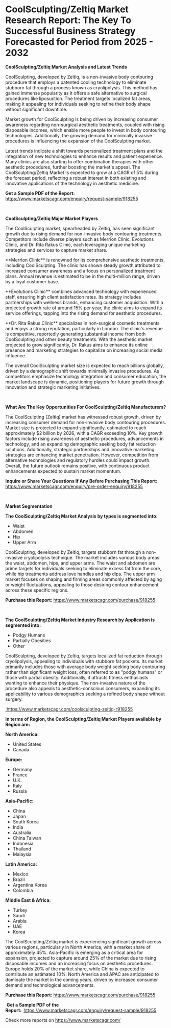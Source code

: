 <p><h1>CoolSculpting/Zeltiq Market Research Report: The Key To Successful Business Strategy Forecasted for Period from 2025 - 2032</h1></p><p><strong>CoolSculpting/Zeltiq Market Analysis and Latest Trends</strong></p>
<p><p>CoolSculpting, developed by Zeltiq, is a non-invasive body contouring procedure that employs a patented cooling technology to eliminate stubborn fat through a process known as cryolipolysis. This method has gained immense popularity as it offers a safe alternative to surgical procedures like liposuction. The treatment targets localized fat areas, making it appealing for individuals seeking to refine their body shape without significant downtime.</p><p>Market growth for CoolSculpting is being driven by increasing consumer awareness regarding non-surgical aesthetic treatments, coupled with rising disposable incomes, which enable more people to invest in body contouring technologies. Additionally, the growing demand for minimally invasive procedures is influencing the expansion of the CoolSculpting market.</p><p>Latest trends indicate a shift towards personalized treatment plans and the integration of new technologies to enhance results and patient experience. Many clinics are also starting to offer combination therapies with other aesthetic procedures, further boosting the market's appeal. The CoolSculpting/Zeltiq Market is expected to grow at a CAGR of 5% during the forecast period, reflecting a robust interest in both existing and innovative applications of the technology in aesthetic medicine.</p></p>
<p><strong>Get a Sample PDF of the Report:&nbsp;</strong> <a href="https://www.marketscagr.com/enquiry/request-sample/918255?utm_campaign=2990&utm_medium=2&utm_source=Github&utm_content=ia&utm_term=11032025&utm_id=coolsculptingzeltiq">https://www.marketscagr.com/enquiry/request-sample/918255</a></p>
<p>&nbsp;</p>
<p><strong>CoolSculpting/Zeltiq Major Market Players</strong></p>
<p><p>The CoolSculpting market, spearheaded by Zeltiq, has seen significant growth due to rising demand for non-invasive body contouring treatments. Competitors include diverse players such as Merrion Clinic, Evolutions Clinic, and Dr. Rita Rakus Clinic, each leveraging unique marketing strategies and services to capture market share.</p><p>**Merrion Clinic** is renowned for its comprehensive aesthetic treatments, including CoolSculpting. The clinic has shown steady growth attributed to increased consumer awareness and a focus on personalized treatment plans. Annual revenue is estimated to be in the multi-million range, driven by a loyal customer base.</p><p>**Evolutions Clinic** combines advanced technology with experienced staff, ensuring high client satisfaction rates. Its strategy includes partnerships with wellness brands, enhancing customer acquisition. With a projected growth rate of around 15% per year, the clinic aims to expand its service offerings, tapping into the rising demand for aesthetic procedures.</p><p>**Dr. Rita Rakus Clinic** specializes in non-surgical cosmetic treatments and enjoys a strong reputation, particularly in London. The clinic's revenue is competitive, reportedly generating substantial income from both CoolSculpting and other beauty treatments. With the aesthetic market projected to grow significantly, Dr. Rakus aims to enhance its online presence and marketing strategies to capitalize on increasing social media influence.</p><p>The overall CoolSculpting market size is expected to reach billions globally, driven by a demographic shift towards minimally invasive procedures. As competitors emphasize technology integration and consumer education, the market landscape is dynamic, positioning players for future growth through innovation and strategic marketing initiatives.</p></p>
<p>&nbsp;</p>
<p><strong>What Are The Key Opportunities For CoolSculpting/Zeltiq Manufacturers?</strong></p>
<p><p>The CoolSculpting (Zeltiq) market has witnessed robust growth, driven by increasing consumer demand for non-invasive body contouring procedures. Market size is projected to expand significantly, estimated to reach approximately $2 billion by 2026, with a CAGR exceeding 10%. Key growth factors include rising awareness of aesthetic procedures, advancements in technology, and an expanding demographic seeking body fat reduction solutions. Additionally, strategic partnerships and innovative marketing strategies are enhancing market penetration. However, competition from alternative technologies and regulatory hurdles could impact growth. Overall, the future outlook remains positive, with continuous product enhancements expected to sustain market momentum.</p></p>
<p><strong>Inquire or Share Your Questions If Any Before Purchasing This Report:</strong> <a href="https://www.marketscagr.com/enquiry/pre-order-enquiry/918255?utm_campaign=2990&utm_medium=2&utm_source=Github&utm_content=ia&utm_term=11032025&utm_id=coolsculptingzeltiq">https://www.marketscagr.com/enquiry/pre-order-enquiry/918255</a></p>
<p>&nbsp;</p>
<p><strong>Market Segmentation</strong></p>
<p><strong>The CoolSculpting/Zeltiq Market Analysis by types is segmented into:</strong></p>
<p><ul><li>Waist</li><li>Abdomen</li><li>Hip</li><li>Upper Arm</li></ul></p>
<p><p>CoolSculpting, developed by Zeltiq, targets stubborn fat through a non-invasive cryolipolysis technique. The market includes various body areas: the waist, abdomen, hips, and upper arms. The waist and abdomen are prime targets for individuals seeking to eliminate excess fat from the core, while hip treatments address love handles and hip dips. The upper arm market focuses on shaping and firming areas commonly affected by aging or weight fluctuations, appealing to those desiring contour enhancement across these specific regions.</p></p>
<p><strong>Purchase this Report:&nbsp;</strong><a href="https://www.marketscagr.com/purchase/918255?utm_campaign=2990&utm_medium=2&utm_source=Github&utm_content=ia&utm_term=11032025&utm_id=coolsculptingzeltiq">https://www.marketscagr.com/purchase/918255</a></p>
<p>&nbsp;</p>
<p><strong>The CoolSculpting/Zeltiq Market Industry Research by Application is segmented into:</strong></p>
<p><ul><li>Podgy Humans</li><li>Partially Obesities</li><li>Other</li></ul></p>
<p><p>CoolSculpting, developed by Zeltiq, targets localized fat reduction through cryolipolysis, appealing to individuals with stubborn fat pockets. Its market primarily includes those with average body weight seeking body contouring rather than significant weight loss, often referred to as "podgy humans" or those with partial obesity. Additionally, it attracts fitness enthusiasts wanting to enhance their physique. The non-invasive nature of the procedure also appeals to aesthetic-conscious consumers, expanding its applicability to various demographics seeking a refined body shape without surgery.</p></p>
<p><a href="https://www.marketscagr.com/coolsculpting-zeltiq-r918255?utm_campaign=2990&utm_medium=2&utm_source=Github&utm_content=ia&utm_term=11032025&utm_id=coolsculptingzeltiq">&nbsp;https://www.marketscagr.com/coolsculpting-zeltiq-r918255</a></p>
<p><strong>In terms of Region, the CoolSculpting/Zeltiq Market Players available by Region are:</strong></p>
<p>
    <p> <strong> North America: </strong>
        <ul>
            <li>United States</li>
            <li>Canada</li>
        </ul>
        </p> 
    <p> <strong> Europe: </strong>
        <ul>
            <li>Germany</li>
            <li>France</li>
            <li>U.K.</li>
            <li>Italy</li>
            <li>Russia</li>
        </ul>
        </p> 
    <p> <strong> Asia-Pacific: </strong>
        <ul>
            <li>China</li>
            <li>Japan</li>
            <li>South Korea</li>
            <li>India</li>
            <li>Australia</li>
            <li>China Taiwan</li>
            <li>Indonesia</li>
            <li>Thailand</li>
            <li>Malaysia</li>
        </ul>
        </p> 
    <p> <strong> Latin America: </strong>
        <ul>
            <li>Mexico</li>
            <li>Brazil</li>
            <li>Argentina Korea</li>
            <li>Colombia</li>
        </ul>
        </p> 
    <p> <strong> Middle East & Africa: </strong>
        <ul>
            <li>Turkey</li>
            <li>Saudi</li>
            <li>Arabia</li>
            <li>UAE</li>
            <li>Korea</li>
        </ul>
    </p>
    </p>
<p><p>The CoolSculpting/Zeltiq market is experiencing significant growth across various regions, particularly in North America, with a market share of approximately 45%. Asia-Pacific is emerging as a critical area for expansion, projected to capture around 25% of the market due to rising disposable incomes and an increasing focus on aesthetic procedures. Europe holds 20% of the market share, while China is expected to contribute an estimated 10%. North America and APAC are anticipated to dominate the market in the coming years, driven by increased consumer demand and technological advancements.</p></p>
<p><strong>Purchase this Report: </strong><a href="https://www.marketscagr.com/purchase/918255?utm_campaign=2990&utm_medium=2&utm_source=Github&utm_content=ia&utm_term=11032025&utm_id=coolsculptingzeltiq">https://www.marketscagr.com/purchase/918255</a></p>
<p>&nbsp;<strong>Get a Sample PDF of the Report:&nbsp;&nbsp;</strong><a href="https://www.marketscagr.com/enquiry/request-sample/918255?utm_campaign=2990&utm_medium=2&utm_source=Github&utm_content=ia&utm_term=11032025&utm_id=coolsculptingzeltiq">https://www.marketscagr.com/enquiry/request-sample/918255</a></p>
<p><strong></strong></p>
<p>Check more reports on <a href="https://www.marketscagr.com/?utm_campaign=2990&utm_medium=2&utm_source=Github&utm_content=ia&utm_term=11032025&utm_id=coolsculptingzeltiq">https://www.marketscagr.com/</a></p>